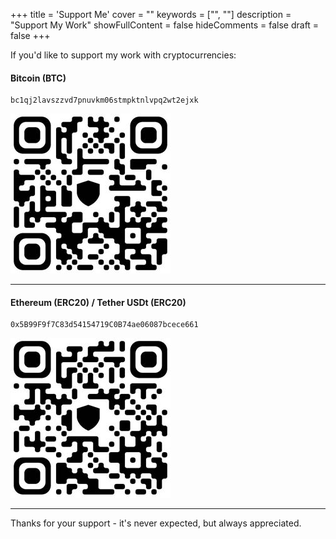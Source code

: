 +++
title = 'Support Me'
cover = ""
keywords = ["", ""]
description = "Support My Work"
showFullContent = false
hideComments = false
draft = false
+++

If you'd like to support my work with cryptocurrencies:

#### Bitcoin (BTC)
```
bc1qj2lavszzvd7pnuvkm06stmpktnlvpq2wt2ejxk
```
![](/images/btc-address.jpg)

---

#### Ethereum (ERC20) / Tether USDt (ERC20)
```
0x5B99F9f7C83d54154719C0B74ae06087bcece661
```
![](/images/eth-and-usdt-address.jpg)

---

Thanks for your support - it's never expected, but always appreciated.